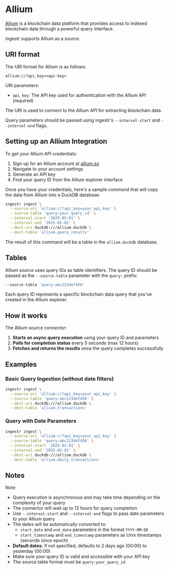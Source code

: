 # Allium

[Allium](https://allium.so/) is a blockchain data platform that provides access to indexed blockchain data through a powerful query interface.

ingestr supports Allium as a source.

## URI format

The URI format for Allium is as follows:

```plaintext
allium://?api_key=<api-key>
```

URI parameters:

- `api_key`: The API key used for authentication with the Allium API (required)

The URI is used to connect to the Allium API for extracting blockchain data.

Query parameters should be passed using ingestr's `--interval-start` and `--interval-end` flags.

## Setting up an Allium Integration

To get your Allium API credentials:

1. Sign up for an Allium account at [allium.so](https://allium.so/)
2. Navigate to your account settings
3. Generate an API key
4. Find your query ID from the Allium explorer interface

Once you have your credentials, here's a sample command that will copy the data from Allium into a DuckDB database:

```sh
ingestr ingest \
  --source-uri 'allium://?api_key=your_api_key' \
  --source-table 'query:your_query_id' \
  --interval-start '2025-02-01' \
  --interval-end '2025-02-02' \
  --dest-uri duckdb:///allium.duckdb \
  --dest-table 'allium.query_results'
```

The result of this command will be a table in the `allium.duckdb` database.

## Tables

Allium source uses query IDs as table identifiers. The query ID should be passed as the `--source-table` parameter with the `query:` prefix:

```sh
--source-table 'query:abc123def456'
```

Each query ID represents a specific blockchain data query that you've created in the Allium explorer.

## How it works

The Allium source connector:

1. **Starts an async query execution** using your query ID and parameters
2. **Polls for completion status** every 5 seconds (max 12 hours)
3. **Fetches and returns the results** once the query completes successfully

## Examples

### Basic Query Ingestion (without date filters)

```sh
ingestr ingest \
  --source-uri 'allium://?api_key=your_api_key' \
  --source-table 'query:abc123def456' \
  --dest-uri duckdb:///allium.duckdb \
  --dest-table 'allium.transactions'
```

### Query with Date Parameters

```sh
ingestr ingest \
  --source-uri 'allium://?api_key=your_api_key' \
  --source-table 'query:abc123def456' \
  --interval-start '2025-02-01' \
  --interval-end '2025-02-02' \
  --dest-uri duckdb:///allium.duckdb \
  --dest-table 'allium.daily_transactions'
```

## Notes

> [!NOTE]
> - Query execution is asynchronous and may take time depending on the complexity of your query
> - The connector will wait up to 12 hours for query completion
> - Use `--interval-start` and `--interval-end` flags to pass date parameters to your Allium query
> - The dates will be automatically converted to:
>   - `start_date` and `end_date` parameters in the format `YYYY-MM-DD`
>   - `start_timestamp` and `end_timestamp` parameters as Unix timestamps (seconds since epoch)
> - **Default dates**: If not specified, defaults to 2 days ago (00:00) to yesterday (00:00)
> - Make sure your query ID is valid and accessible with your API key
> - The source table format must be `query:your_query_id`
